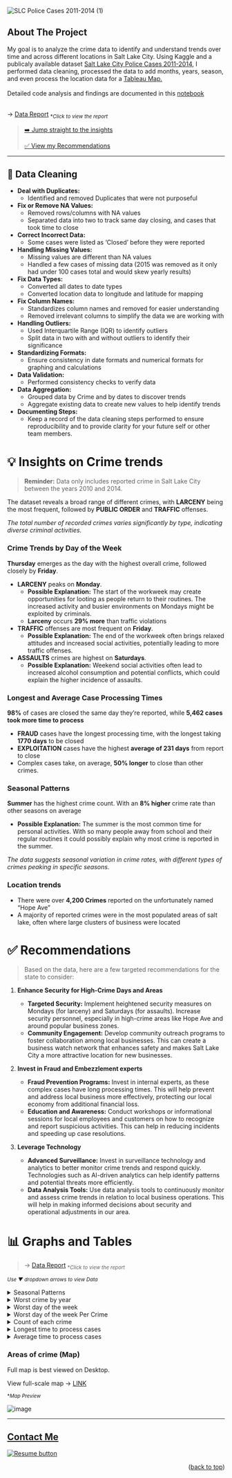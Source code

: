 <a name="readme-top"></a>

![SLC Police Cases 2011-2014 (1)](https://github.com/user-attachments/assets/6501f271-371a-48e5-91fb-cb8635e5e20c)


## About The Project
My goal is to analyze the crime data to identify and understand trends over time and across different locations in Salt Lake City.
Using Kaggle and a publicaly available dataset [Salt Lake City Police Cases 2011-2014](https://www.opendatanetwork.com/dataset/opendata.utah.gov/a56y-d97m), I performed data cleaning, processed the data to add months, years, season, and even process the location data for a [Tableau Map.](https://public.tableau.com/views/SLCCrimeReports2010-2014/Dashboard1?:language=en-US&:sid=&:redirect=auth&:display_count=n&:origin=viz_share_link)
<br>
<br>
Detailed code analysis and findings are documented in this [notebook](https://www.kaggle.com/code/cameronseamons/slc-crime-data-2010-2014)
<br>
<br>

→ [Data Report](https://www.canva.com/design/DAGQ3-L9EaI/pbXbXFWactecFB4y8hVrIg/view)   <sub>**Click to view the report*</sub>

><p align="left"><a href="#insights"> ➡️ Jump straight to the insights</a></p>
>
><p align="left"><a href="#recommend"> ✅ View my Recommendations</a></p>
>


<hr>

## 🧹 Data Cleaning

- **Deal with Duplicates:**
    - Identified and removed Duplicates that were not purposeful
- **Fix or Remove NA Values:**
    - Removed rows/columns with NA values
    - Separated data into two to track same day closing, and cases that took time to close
- **Correct Incorrect Data:**
    - Some cases were listed as ‘Closed’ before they were reported
- **Handling Missing Values:**
    - Missing values are different than NA values
    - Handled a few cases of missing data (2015 was removed as it only had under 100 cases total and would skew yearly results)
- **Fix Data Types:**
    - Converted all dates to date types
    - Converted location data to longitude and latitude for mapping
- **Fix Column Names:**
    - Standardizes column names and removed for easier understanding
    - Removed irrelevant columns to simplify the data we are working with
- **Handling Outliers:**
    - Used Interquartile Range (IQR) to identify outliers
    - Split data in two with and without outliers to identify their significance
- **Standardizing Formats:**
    - Ensure consistency in date formats and numerical formats for graphing and calculations
- **Data Validation:**
    - Performed consistency checks to verify data
- **Data Aggregation:**
    - Grouped data by Crime and by dates to discover trends
    - Aggregate existing data to create new values to help identify trends
- **Documenting Steps:**
    - Keep a record of the data cleaning steps performed to ensure reproducibility and to provide clarity for your future self or other team members.


<a name="insights"></a>
# 💡 Insights on Crime trends

> **Reminder:** 
Data only includes reported crime in Salt Lake City between the years 2010 and 2014.
> 

The dataset reveals a broad range of different crimes, with **LARCENY** being the most frequent, followed by **PUBLIC ORDER** and **TRAFFIC** offenses.

*The total number of recorded crimes varies significantly by type, indicating diverse criminal activities.*

### **Crime Trends by Day of the Week**

**Thursday** emerges as the day with the highest overall crime, followed closely by **Friday**.

- **LARCENY** peaks on **Monday**.
    - **Possible Explanation:** The start of the workweek may create opportunities for looting as people return to their routines. The increased activity and busier environments on Mondays might be exploited by criminals.
    - **Larceny** occurs **29% more** than traffic violations
- **TRAFFIC** offenses are most frequent on **Friday**.
    - **Possible Explanation:** The end of the workweek often brings relaxed attitudes and increased social activities, potentially leading to more traffic offenses.
- **ASSAULTS** crimes are highest on **Saturdays**.
    - **Possible Explanation:** Weekend social activities often lead to increased alcohol consumption and potential conflicts, which could explain the higher incidence of assaults.

### Longest and Average Case Processing Times

**98%** of cases are closed the same day they’re reported, while **5,462 cases took more time to process**

- **FRAUD** cases have the longest processing time, with the longest taking **1770 days** to be closed
- **EXPLOITATION** cases have the highest **average of 231 days** from report to close
- Complex cases take, on average, **50% longer** to close than other crimes.

### Seasonal Patterns

**Summer** has the highest crime count. With an **8% higher** crime rate than other seasons on average

- **Possible Explanation:** The summer is the most common time for personal activities. With so many people away from school and their regular routines it could possibly explain why most crime is reported in the summer.

*The data suggests seasonal variation in crime rates, with different types of crimes peaking in specific seasons.*

### Location trends

- There were over **4,200 Crimes** reported on the unfortunately named “Hope Ave”
- A majority of reported crimes were in the most populated areas of salt lake, often where large clusters of business were located
  

<a name="recommend"></a>
# ✅ Recommendations

> Based on the data, here are a few targeted recommendations for the state to consider:
> 
1. **Enhance Security for High-Crime Days and Areas**
    - **Targeted Security:** Implement heightened security measures on Mondays (for larceny) and Saturdays (for assaults). Increase security personnel, especially in high-crime areas like Hope Ave and around popular business zones.
    - **Community Engagement:** Develop community outreach programs to foster collaboration among local businesses. This can create a business watch network that enhances safety and makes Salt Lake City a more attractive location for new businesses.
    
2. **Invest in Fraud and Embezzlement experts**
    - **Fraud Prevention Programs:** Invest in internal experts, as these complex cases have long processing times. This will help prevent and address local business more effectively, protecting our local economy from additional financial loss.
    - **Education and Awareness:** Conduct workshops or informational sessions for local employees and customers on how to recognize and report suspicious activities. This can help in reducing incidents and speeding up case resolutions.
3. **Leverage Technology**
    - **Advanced Surveillance:** Invest in surveillance technology and analytics to better monitor crime trends and respond quickly. Technologies such as AI-driven analytics can help identify patterns and potential threats more efficiently.
    - **Data Analysis Tools:** Use data analysis tools to continuously monitor and assess crime trends in relation to local business operations. This will help in making informed decisions about security and operational adjustments in our area.
# 📊 Graphs and Tables
> → [Data Report](https://www.canva.com/design/DAGQ3-L9EaI/pbXbXFWactecFB4y8hVrIg/view)  <sub>**Click to view the report*</sub>
>

<sub>*Use ▼ dropdown arrows to view Data*</sub>


<details>
<summary>Seasonal Patterns </summary>

### **Worst Season**

| Season | Total Crimes |
| --- | --- |
| Summer | 58704 |
| Fall | 54349 |
| Spring | 53351 |
| Winter | 49714 |

### **Worst 3 crimes per Season**

![image (1)](https://github.com/user-attachments/assets/c4cc14ae-71aa-411e-bf4a-fc9bdfa8bf77)


</details>

<details>
<summary>Worst crime by year</summary>

| Year | Worst Crime | Count |
| --- | --- | --- |
| 2010 | LARCENY | 10380 |
| 2011 | TRAFFIC | 9238 |
| 2012 | LARCENY | 11491 |
| 2013 | LARCENY | 11894 |
| 2014 | LARCENY | 12756 |

</details>

<details>
<summary>Worst day of the week</summary>

| Day of Week | Count |
| --- | --- |
| Thursday | 33575 |
| Friday | 33184 |
| Wednesday | 31949 |
| Tuesday | 30946 |
| Monday | 30585 |
| Saturday | 30559 |
| Sunday | 25320 |

</details>

<details>
<summary>Worst day of the week Per Crime</summary>

| Crime | Day of Week | Count |
| --- | --- | --- |
| LARCENY | Monday | 5907 |
| TRAFFIC | Friday | 5282 |
| PUBLIC ORDER | Friday | 5223 |
| PUBLIC PEACE | Thursday | 2722 |
| ASSAULT | Saturday | 2508 |
| ESCAPE | Thursday | 2409 |
| INV OF PRIVACY | Thursday | 1658 |
| DRUGS | Thursday | 1638 |
| DAMAGED PROP | Monday | 1605 |
| STOLEN VEHICLE | Monday | 1218 |
| BURGLARY | Monday | 1115 |
| LIQUOR | Wednesday | 1052 |
| FRAUD | Friday | 646 |
| OBST POLICE | Saturday | 440 |
| FAMILY OFFENSES | Friday | 299 |
| ROBBERY | Saturday | 251 |
| FORGERY | Tuesday | 206 |
| WEAPON OFFENSE | Friday | 182 |
| COMMERCIAL SEX | Thursday | 145 |
| MORALS-DECENCY | Thursday | 143 |
| SEXUAL OFFENSE | Thursday | 125 |
| SEXUAL ASSAULT | Sunday | 83 |
| PUB PEACE-HOST | Monday | 75 |
| STOLEN PROP | Wednesday | 74 |
| KIDNAP | Friday | 55 |
| ARSON | Friday | 43 |
| CONSERVATION | Sunday | 29 |
| HEALTH/SAFETY | Wednesday | 23 |
| OBST JUDICIAL | Wednesday | 22 |
| SEX OFFENSES | Wednesday | 19 |
| COUNTERFEITING | Monday | 17 |
| EMBEZZLEMENT | Wednesday | 12 |
| PORNOGRAPHY | Friday | 12 |
| WEAPONS | Thursday | 8 |
| PROPERTY CRIME | Tuesday | 7 |
| JUVENILE OFF | Monday | 7 |
| HOMICIDE | Saturday | 7 |
| EXTORTION | Tuesday | 7 |
| THREATS | Thursday | 7 |
| EXPLOITATION | Friday | 3 |
| RUNAWAY JUV | Tuesday | 3 |
| PUB PEACE | Saturday | 2 |
| STOLEN VEH | Wednesday | 1 |
| BRIBERY | Monday | 1 |
| CIVIL RIGHTS | Saturday | 1 |
| TAX REVENUE | Thursday | 1 |
| CRIMES AGNST PER | Monday | 1 |
| OBST JUD | Friday | 1 |
| ENTICEMENT | Friday | 1 |
| SMUGGLING | Monday | 1 |
| EXPL-HUMAN TRF | Monday | 1 |
| PRIV | Monday | 1 |
| GAMBLING | Sunday | 1 |
| IMMIGRATION | Monday | 1 |
| ABORTION | Monday | 1 |


</details>

<details>
<summary>Count of each crime</summary>

| Crime | Count |
| --- | --- |
| LARCENY | 55709 |
| PUBLIC ORDER | 43825 |
| TRAFFIC | 43171 |
| PUBLIC PEACE | 22357 |
| ASSAULT | 20331 |
| ESCAPE | 19552 |
| DAMAGED PROP | 15065 |
| DRUGS | 12502 |
| STOLEN VEHICLE | 11303 |
| INV OF PRIVACY | 10548 |
| BURGLARY | 9630 |
| LIQUOR | 7484 |
| FRAUD | 6175 |
| OBST POLICE | 3145 |
| ROBBERY | 2002 |
| FAMILY OFFENSES | 1918 |
| FORGERY | 1808 |
| WEAPON OFFENSE | 1462 |
| MORALS-DECENCY | 1012 |
| COMMERCIAL SEX | 996 |
| SEXUAL OFFENSE | 763 |
| SEXUAL ASSAULT | 750 |
| STOLEN PROP | 548 |
| KIDNAP | 333 |
| PUB PEACE-HOST | 283 |
| ARSON | 268 |
| OBST JUDICIAL | 215 |
| CONSERVATION | 176 |
| HEALTH/SAFETY | 136 |
| SEX OFFENSES | 120 |
| COUNTERFEITING | 116 |
| EMBEZZLEMENT | 62 |
| PORNOGRAPHY | 58 |
| PROPERTY CRIME | 47 |
| WEAPONS | 43 |
| EXTORTION | 41 |
| JUVENILE OFF | 31 |
| HOMICIDE | 30 |
| THREATS | 17 |
| RUNAWAY JUV | 13 |
| SMUGGLING | 7 |
| GAMBLING | 6 |
| EXPLOITATION | 5 |
| PUB PEACE | 4 |
| PRIV | 3 |
| CRIMES AGNST PER | 2 |
| IMMIGRATION | 2 |
| BRIBERY | 2 |
| STOLEN VEH | 1 |
| ABORTION | 1 |
| EXPL-HUMAN TRF | 1 |
| TEST | 1 |
| OBST JUD | 1 |
| ENTICEMENT | 1 |
| CIVIL RIGHTS | 1 |
| TAX REVENUE | 1 |

</details>

<details>
<summary>Longest time to process cases</summary>

| Crime | Case Duration |
| --- | --- |
| FRAUD | 1770 |
| PUBLIC PEACE | 1536 |
| PUBLIC ORDER | 1403 |
| EXPLOITATION | 1154 |
| LARCENY | 1134 |

</details>

<details>
<summary>Average time to process cases</summary>

| Crime | Case Duration |
| --- | --- |
| EXPLOITATION | 230.80 |
| FRAUD | 11.83 |
| EMBEZZLEMENT | 8.88 |
| KIDNAP | 4.25 |
| FORGERY | 4.04 |

</details>

### Areas of crime (Map)

Full map is best viewed on Desktop.

View full-scale map →  [LINK](https://public.tableau.com/shared/PYGJGN2XC?:display_count=n&:origin=viz_share_link)

<sub>**Map Preview*</sub>

![image](https://github.com/user-attachments/assets/9fe1414c-d4f3-4d61-b21a-5ac30164013c)


----

<a name="Contact"></a> 
## <a href="https://camdoesdata.com/#contact">Contact Me</a>

  </table>
  <p style="margin-left: auto;">
    <a href="https://drive.google.com/file/d/1YaM4hDtt2-79ShBVTN06Y3BU79LvFw6J/view?usp=sharing" target="_blank" rel="noopener noreferrer">
      <img src="https://user-images.githubusercontent.com/121735588/215364205-abdfc0ac-53db-4733-8d43-b57c1bafb802.png" alt="Resume button">
    </a>
  </p>
</div>


<p align="right">(<a href="#readme-top">back to top</a>)</p>


